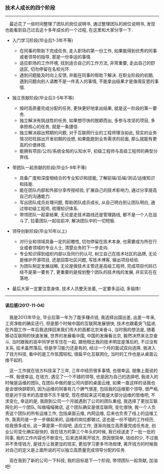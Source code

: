 ### 技术人成长的四个阶段

---

&emsp;最近花了一些时间整理了团队的岗位说明书, 通过整理团队的岗位说明书, 发现也能看到自己过去这十多年成长的一个过程, 在这里和大家分享一下.

* 入门学习阶段(毕业后1-3年不等)

  * 在同事的帮助下完成任务, 走入职场的第一份工作, 如果能得到优秀的同事或者领导的指导, 那是一份幸运的事情.
  * 适应职场的工作环境, 找到适合自己的工作方法, 非常重要, 走出自己的舒适区, 切勿停留在名校光环.
  * 遇到问题能及时向上反馈, 并能在同事的帮助下解决. 在职业阶段的初期, 遇到问题向别人请教不是一件丢人的事情, 不能拿出结果才是值得反思的事情.

* 独立贡献阶段(毕业后3-5年不等)

  * 按时高质量完成分配的任务, 更快更好地拿出结果, 就是这一阶段的第一要务.
  * 独立解决有挑战性的任务, 如果想尽快的脱颖而出, 多参与攻坚的项目, 多承担核心的任务, 就是一条捷径.
  * 独立解决超出预期的问题, 对于互联网行业的工程师理当如此, 现实的业务情况旺旺超出开发初期的设想, 如果能跑到业务需求的前面, 那么就能有更高的价值体现.
  * 能拥有项目/公司/系统全局的认知水平, 初级工程师与高级工程师的典型分界线.
 
* 带团队一起贡献的阶段(毕业5-9年不等)

  * 具备广度和深度相结合的专业知识和技能, 了解前端/后端/测试/运维知识和技能.
  * 能在团队内部和外部分享传授经验, 扩展自己的技术影响力, 通过分享提高自己的沟通能力.
  * 写出团队成员处理问题, 帮助团队成员成长, 从自己明白到让团队明白, 通过带初级工程师, 梳理知识体系.
  * 带领团队一起拿结果, 无论是走技术路线还是管理路线, 都不是一个人在战斗了, 拉着团队一起往前冲, 解决团队中的一切短板.

* 领导创新阶段(毕业10年以上)

  * 对行业和领域具备一定的前瞻性, 切勿停留在技术本身, 也需要成为所在行业或者领域的专业人士, 清楚业务的下一步走向.
  * 专业知识得到组织内部以及同行的认可, 树立自己在技术社区的品牌, 无论是维护开源项目, 还是回答社区问题, 写技术博客, 输出项目经验.
  * 为团队制定发展战略, 无论是做技术主管还是高级工程师, 完成项目代码已经不是第一要务了, 更重要的是规划整个团队的技术栈的发展, 并实实在在落地.

* 最后大家一定要注意身体, 技术人员整天坐着, 一定要多运动, 多锻炼!


---

#### 读后感(2017-11-04)

&emsp;我是2013年毕业, 毕业后第一年为了能多赚点钱, 我选择出国出差, 出差一年来, 工资净胜的确实还行, 但是那个时候中国的互联网发展很快, 技术也跟着突飞猛进, 在外国工作一年后我选择回来我们伟大的首都北京来奋斗, 当时我的想法是, 随着移动互联网的快速发展, 世界的发展看中国, 中国的发展看北京, 毅然决然来北京奋斗, 当时跟我的高中同学世军住在一起, 跟他相比我的技术明显是落后的, 不过没有关系, 技术虽然落后, 但是学习能力还是有的, 经过一个月的面试双向选择, 我进入了钱方科技, 看中的是工作氛围轻松, 很扁平化互联网化, 当时的工作也是从桌面云维干起的.

&emsp;这一工作就在钱方科技呆了三年, 三年中经历很多事情, 也很幸运, 就像上面说的一样, 我很幸运, 在钱方, 遇见了一个不错的领导, 也是因为自己的选择吧, 我进入的时候是运维的团队, 在团队中做的是公司内部的桌面云维, 如果一直这样的话我也是会很快辞职的, 因为运维的同事有几个脾气很差, 包括我的运维那个领导, 很严格, 但是对于技术的态度很不乐于接受, 现在想起来这可能是大部分运维的思维吧, 不求变化, 幸运的是, 我刚到公司一个月就遇到了公司的团队重组, 我选择了更加互联网化的一个团队, 叫做喵喵微店, 这个团队确实是很互联网, 变化很快, 我一个人负责这个团队的所有运维工作, 包括桌面云维, 内网运维, 后来也负责了线上的运维工作, 我真的是一步一步做起来的, 运维的岗位都做过, 这也是一份不错的工作经历, 给我很多成长, 这一算是第一阶段吧, 适应工作, 逐渐向独立高质量完成任务走, 创业公司变化确实挺快的, 我在钱方的第三个年头的时候, 我已经送走了一批一批的同事, 我的工作内容也不断变化, 后来选择离开钱方, 原因很简单, 钱给的少, 不过我并不责怪钱方, 是钱方让我更加的现实, 更加学习更多市场规律, 离开钱方的时候我对自己的定义是上面所说的可以独立高质量完成领导分配的任务.

&emsp;现在我到了新的公司一下科技, 我的目标是下一个阶段, 带领团队一起贡献, 加油吧!
